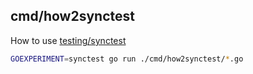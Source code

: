 ## cmd/how2synctest

How to use [testing/synctest](https://pkg.go.dev/testing/synctest)

```bash
GOEXPERIMENT=synctest go run ./cmd/how2synctest/*.go
```


